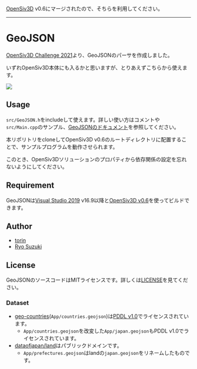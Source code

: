 [OpenSiv3D](https://github.com/yurkth/OpenSiv3D) v0.6にマージされたので、そちらを利用してください。

---

# GeoJSON

[OpenSiv3D Challenge 2021](https://zenn.dev/reputeless/scraps/79865055750784)より、GeoJSONのパーサを作成しました。

いずれOpenSiv3D本体にも入るかと思いますが、とりあえずこちらから使えます。

![](https://user-images.githubusercontent.com/59264002/111031393-b8ee3f80-844a-11eb-96b6-88a8517cfcae.png)

## Usage

`src/GeoJSON.h`をincludeして使えます。詳しい使い方はコメントや`src/Main.cpp`のサンプル、[GeoJSONのドキュメント](https://tools.ietf.org/html/rfc7946)を参照してください。

本リポリトリをcloneしてOpenSiv3D v0.6のルートディレクトリに配置することで、サンプルプログラムを動作させられます。

このとき、OpenSiv3Dソリューションのプロパティから依存関係の設定を忘れないようにしてください。

## Requirement

GeoJSONは[Visual Studio 2019](https://visualstudio.microsoft.com/ja/vs/) v16.9以降と[OpenSiv3D v0.6](https://github.com/Siv3D/OpenSiv3D/tree/v6_master)を使ってビルドできます。

## Author

- [torin](https://github.com/yurkth)
- [Ryo Suzuki](https://github.com/Reputeless)

## License

GeoJSONのソースコードはMITライセンスです。詳しくは[LICENSE](https://github.com/yurkth/geojson/blob/master/LICENSE)を見てください。

### Dataset

- [geo-countries](https://datahub.io/core/geo-countries)(`App/countries.geojson`)は[PDDL v1.0](https://opendatacommons.org/licenses/pddl/1-0/)でライセンスされています。
  - `App/countries.geojson`を改変した`App/japan.geojson`もPDDL v1.0でライセンスされています。
- [dataofjapan/land](https://github.com/dataofjapan/land)はパブリックドメインです。
  - `App/prefectures.geojson`はlandの`japan.geojson`をリネームしたものです。
